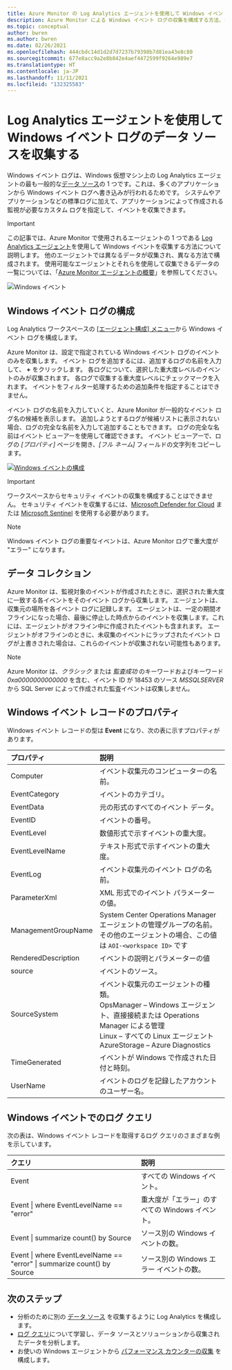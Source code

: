 ```yaml
---
title: Azure Monitor の Log Analytics エージェントを使用して Windows イベント ログのデータ ソースを収集する
description: Azure Monitor による Windows イベント ログの収集を構成する方法、および Azure Monitor で作成されるレコードの詳細について説明します。
ms.topic: conceptual
author: bwren
ms.author: bwren
ms.date: 02/26/2021
ms.openlocfilehash: 444cbdc14d1d2d7d7237b79398b7d81ea43e8c80
ms.sourcegitcommit: 677e8acc9a2e8b842e4aef4472599f9264e989e7
ms.translationtype: HT
ms.contentlocale: ja-JP
ms.lasthandoff: 11/11/2021
ms.locfileid: "132325583"
---
```

# <a name="collect-windows-event-log-data-sources-with-log-analytics-agent"></a>Log Analytics エージェントを使用して Windows イベント ログのデータ ソースを収集する
Windows イベント ログは、Windows 仮想マシン上の Log Analytics エージェントの最も一般的な[データ ソース](../agents/agent-data-sources.md)の 1 つです。これは、多くのアプリケーションから Windows イベント ログへ書き込みが行われるためです。  システムやアプリケーションなどの標準ログに加えて、アプリケーションによって作成される監視が必要なカスタム ログを指定して、イベントを収集できます。

> [!IMPORTANT]
> この記事では、Azure Monitor で使用されるエージェントの 1 つである [Log Analytics エージェント](./log-analytics-agent.md)を使用して Windows イベントを収集する方法について説明します。 他のエージェントでは異なるデータが収集され、異なる方法で構成されます。 使用可能なエージェントとそれらを使用して収集できるデータの一覧については、「[Azure Monitor エージェントの概要](../agents/agents-overview.md)」を参照してください。

![Windows イベント](media/data-sources-windows-events/overview.png)     

## <a name="configuring-windows-event-logs"></a>Windows イベント ログの構成
Log Analytics ワークスペースの [[エージェント構成] メニュー](../agents/agent-data-sources.md#configuring-data-sources)から Windows イベント ログを構成します。

Azure Monitor は、設定で指定されている Windows イベント ログのイベントのみを収集します。  イベント ログを追加するには、追加するログの名前を入力して、 **+** をクリックします。  各ログについて、選択した重大度レベルのイベントのみが収集されます。  各ログで収集する重大度レベルにチェックマークを入れます。  イベントをフィルター処理するための追加条件を指定することはできません。

イベント ログの名前を入力していくと、Azure Monitor が一般的なイベント ログ名の候補を表示します。 追加しようとするログが候補リストに表示されない場合、ログの完全な名前を入力して追加することもできます。 ログの完全な名前はイベント ビューアーを使用して確認できます。 イベント ビューアーで、ログの *[プロパティ]* ページを開き、*[フル ネーム]* フィールドの文字列をコピーします。

[![Windows イベントの構成](media/data-sources-windows-events/configure.png)](media/data-sources-windows-events/configure.png#lightbox)

> [!IMPORTANT]
> ワークスペースからセキュリティ イベントの収集を構成することはできません。 セキュリティ イベントを収集するには、[Microsoft Defender for Cloud](../../security-center/security-center-enable-data-collection.md) または [Microsoft Sentinel](../../sentinel/connect-windows-security-events.md) を使用する必要があります。


> [!NOTE]
> Windows イベント ログの重要なイベントは、Azure Monitor ログで重大度が "エラー" になります。

## <a name="data-collection"></a>データ コレクション
Azure Monitor は、監視対象のイベントが作成されたときに、選択された重大度に一致する各イベントをそのイベント ログから収集します。  エージェントは、収集元の場所を各イベント ログに記録します。  エージェントは、一定の期間オフラインになった場合、最後に停止した時点からのイベントを収集します。これには、エージェントがオフライン中に作成されたイベントも含まれます。  エージェントがオフラインのときに、未収集のイベントにラップされたイベント ログが上書きされた場合は、これらのイベントが収集されない可能性もあります。

>[!NOTE]
>Azure Monitor は、*クラシック* または *監査成功* のキーワードおよびキーワード *0xa0000000000000* を含む、イベント ID が 18453 のソース *MSSQLSERVER* から SQL Server によって作成された監査イベントは収集しません。
>

## <a name="windows-event-records-properties"></a>Windows イベント レコードのプロパティ
Windows イベント レコードの型は **Event** になり、次の表に示すプロパティがあります。

| プロパティ | 説明 |
|:--- |:--- |
| Computer |イベント収集元のコンピューターの名前。 |
| EventCategory |イベントのカテゴリ。 |
| EventData |元の形式のすべてのイベント データ。 |
| EventID |イベントの番号。 |
| EventLevel |数値形式で示すイベントの重大度。 |
| EventLevelName |テキスト形式で示すイベントの重大度。 |
| EventLog |イベント収集元のイベント ログの名前。 |
| ParameterXml |XML 形式でのイベント パラメーターの値。 |
| ManagementGroupName |System Center Operations Manager エージェントの管理グループの名前。  その他のエージェントの場合、この値は `AOI-<workspace ID>` です |
| RenderedDescription |イベントの説明とパラメーターの値 |
| source |イベントのソース。 |
| SourceSystem |イベント収集元のエージェントの種類。 <br> OpsManager – Windows エージェント、直接接続または Operations Manager による管理 <br> Linux – すべての Linux エージェント  <br> AzureStorage – Azure Diagnostics |
| TimeGenerated |イベントが Windows で作成された日付と時刻。 |
| UserName |イベントのログを記録したアカウントのユーザー名。 |

## <a name="log-queries-with-windows-events"></a>Windows イベントでのログ クエリ
次の表は、Windows イベント レコードを取得するログ クエリのさまざまな例を示しています。

| クエリ | 説明 |
|:---|:---|
| Event |すべての Windows イベント。 |
| Event &#124; where EventLevelName == "error" |重大度が「エラー」のすべての Windows イベント。 |
| Event &#124; summarize count() by Source |ソース別の Windows イベントの数。 |
| Event &#124; where EventLevelName == "error" &#124; summarize count() by Source |ソース別の Windows エラー イベントの数。 |


## <a name="next-steps"></a>次のステップ
* 分析のために別の [データ ソース](../agents/agent-data-sources.md) を収集するように Log Analytics を構成します。
* [ログ クエリ](../logs/log-query-overview.md)について学習し、データ ソースとソリューションから収集されたデータを分析します。  
* お使いの Windows エージェントから [パフォーマンス カウンターの収集](data-sources-performance-counters.md) を構成します。

